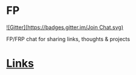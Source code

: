 FP
==
[![Gitter](https://badges.gitter.im/Join Chat.svg)](https://gitter.im/dev-ua/FP?utm_source=badge&utm_medium=badge&utm_campaign=pr-badge&utm_content=badge)

FP/FRP chat for sharing links, thoughts &amp; projects



[Links](https://github.com/dev-ua/FP/wiki/Links)
=====
